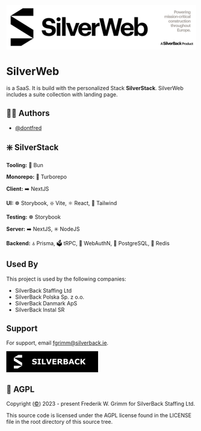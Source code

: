 ![SilverWeb by SilverBack](./.README/SilverWebBanner.svg)

# SilverWeb

is a SaaS. It is build with the personalized Stack **SilverStack**. SilverWeb includes a suite collection with landing page.

## ✍🏻 Authors

- [@dontfred](https://www.github.com/dontfred)

## ❇️ SilverStack

**Tooling:** 🥟 Bun

**Monorepo:** 🔄 Turborepo

**Client:** ➡️ NextJS

**UI:** ☸️ Storybook, ❇️ Vite, ⚛️ React, 🌊 Tailwind

**Testing:** ☸️ Storybook

**Server:** ➡️ NextJS, ✳️ NodeJS

**Backend:** ⏃ Prisma, 🗳️ tRPC, 🔐 WebAuthN, 🐘 PostgreSQL, 🔑 Redis

## Used By

This project is used by the following companies:

- SilverBack Staffing Ltd
- SilverBack Polska Sp. z o.o.
- SilverBack Danmark ApS
- SilverBack Instal SR

## Support

For support, email fgrimm@silverback.ie.

[![SilverBack](./.README/SilverBackIcon.svg)](https://silverback.ie/)

## 🔐 AGPL

Copyright ([©](https://www.ipoi.gov.ie/en/types-of-ip/copyright1/understanding-copyright/the-copyright-notice-and-symbol-%C2%A9/)) 2023 - present Frederik W. Grimm for SilverBack Staffing Ltd.

This source code is licensed under the AGPL license found in the LICENSE file in the root directory of this source tree.
